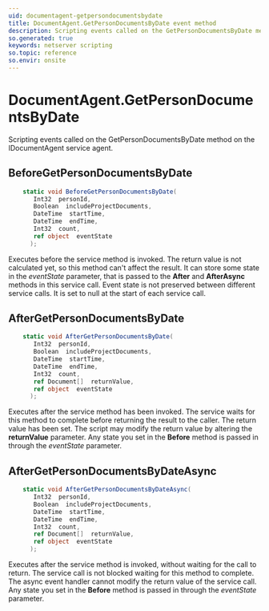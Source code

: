 ```yaml
---
uid: documentagent-getpersondocumentsbydate
title: DocumentAgent.GetPersonDocumentsByDate event method
description: Scripting events called on the GetPersonDocumentsByDate method on the DocumentAgent service agent.
so.generated: true
keywords: netserver scripting
so.topic: reference
so.envir: onsite
---
```

# DocumentAgent.GetPersonDocumentsByDate

Scripting events called on the <see cref='M:IDocumentAgent.GetPersonDocumentsByDate'>GetPersonDocumentsByDate</see> method on the <see cref='IDocumentAgent'>IDocumentAgent</see>  service agent.

## BeforeGetPersonDocumentsByDate
```cs
    static void BeforeGetPersonDocumentsByDate(
       Int32  personId,
       Boolean  includeProjectDocuments,
       DateTime  startTime,
       DateTime  endTime,
       Int32  count,
       ref object  eventState
      );
```
Executes before the service method is invoked.
The return value is not calculated yet, so this method can't affect the result.
It can store some state in the *eventState* parameter, that is passed to the **After** and **AfterAsync** methods in this service call.
Event state is not preserved between different service calls. It is set to null at the start of each service call.
## AfterGetPersonDocumentsByDate
```cs
    static void AfterGetPersonDocumentsByDate(
       Int32  personId,
       Boolean  includeProjectDocuments,
       DateTime  startTime,
       DateTime  endTime,
       Int32  count,
       ref Document[]  returnValue,
       ref object  eventState
      );
```
Executes after the service method has been invoked. The service waits for this method to complete before returning the result to the caller.
The return value has been set. The script may modify the return value by altering the **returnValue** parameter.
Any state you set in the **Before** method is passed in through the *eventState* parameter.
## AfterGetPersonDocumentsByDateAsync
```cs
    static void AfterGetPersonDocumentsByDateAsync(
       Int32  personId,
       Boolean  includeProjectDocuments,
       DateTime  startTime,
       DateTime  endTime,
       Int32  count,
       ref Document[]  returnValue,
       ref object  eventState
      );
```
Executes after the service method is invoked, without waiting for the call to return.
The service call is not blocked waiting for this method to complete.
The async event handler cannot modify the return value of the service call.
Any state you set in the **Before** method is passed in through the *eventState* parameter.

